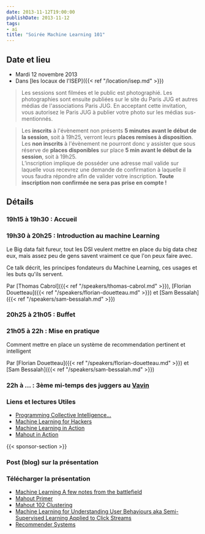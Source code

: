 ```yaml
---
date: 2013-11-12T19:00:00
publishDate: 2013-11-12
tags:
- ai
title: "Soirée Machine Learning 101"
---
```


## Date et lieu

* Mardi 12 novembre 2013
* Dans [les locaux de l'ISEP]({{< ref "/location/isep.md" >}})

> Les sessions sont filmées et le public est photographié. Les photographies sont ensuite publiées sur le site du Paris JUG et autres médias de l'associations Paris JUG. En acceptant cette invitation, vous autorisez le Paris JUG à publier votre photo sur les médias sus-mentionnés.

> Les **inscrits** à l'évènement non présents **5 minutes avant le début de la session**, soit à 19h25, verront leurs **places remises à disposition**.  
Les **non inscrits** à l'évènement ne pourront donc y assister que sous réserve de **places disponibles** sur place **5 min avant le début de la session**, soit à 19h25.  
L’inscription implique de posséder une adresse mail valide sur laquelle vous recevrez une demande de confirmation à laquelle il vous faudra répondre afin de valider votre inscription.
**Toute inscription non confirmée ne sera pas prise en compte !**

## Détails

### 19h15 à 19h30 : Accueil

### 19h30 à 20h25 : Introduction au machine Learning

Le Big data fait fureur, tout les DSI veulent mettre en place du big data chez eux, mais assez peu de gens savent vraiment ce que l'on peux faire avec.

Ce talk décrit, les principes fondateurs du Machine Learning, ces usages et les buts qu'ils servent.


Par [Thomas Cabrol]({{< ref "/speakers/thomas-cabrol.md" >}}), [Florian Douetteau]({{< ref "/speakers/florian-douetteau.md" >}}) et [Sam Bessalah]({{< ref "/speakers/sam-bessalah.md" >}})

### 20h25 à 21h05 : Buffet

### 21h05 à 22h : Mise en pratique

Comment mettre en place un système de recommendation pertinent et intelligent

Par [Florian Douetteau]({{< ref "/speakers/florian-douetteau.md" >}}) et [Sam Bessalah]({{< ref "/speakers/sam-bessalah.md" >}})

### 22h à ... : 3ème mi-temps des juggers au [Vavin](https://maps.google.fr/maps/place?hl=fr&sourceid=navclient-ff&rlz=1B3GGGL_frFR294FR295&um=1&ie=UTF-8&q=restaurant+le+vavin+paris&fb=1&gl=fr&hq=restaurant+le+vavin&hnear=paris&cid=16763854041267710574)

### Liens et lectures Utiles
- [Programming Collective Intelligence...](https://www.amazon.fr/Programming-Collective-Intelligence-Applications-published/dp/B00E31EOO0/ref=sr_1_3?ie=UTF8&qid=1384361428&sr=8-3&keywords=programming+the+collective+intelligence)
- [Machine Learning for Hackers](https://www.amazon.fr/Machine-Learning-Hackers-Drew-Conway/dp/1449303714/ref=pd_sim_eb_2)
- [Machine Learning in Action](https://www.amazon.fr/Machine-Learning-Action-Peter-Harrington/dp/1617290181/ref=pd_sim_eb_4)
- [Mahout in Action](https://www.amazon.fr/Mahout-Action-Sean-Owen/dp/1935182684/ref=pd_sim_eb_7)

{{< sponsor-section >}}

### Post (blog) sur la présentation

### Télécharger la présentation

- [Machine Learning A few notes from the battlefield](1-Dataiku-ParisJUG-IntrotoML-20131112.pdf)
- [Mahout Primer](2-MahoutPrimer.pdf)
- [Mahout 102 Clustering](3-Mahout-Clustering.pdf)
- [Machine Learning for Understanding User Behaviours aka Semi-Supervised Learning Applied to Click Streams](4-Dataiku-UnderstandingUserBevahiourwihtMachineLearning-JUGNov2013.pdf)
- [Recommender Systems](5-RecSys-ParisJUG-final.pdf)
